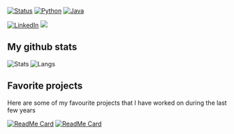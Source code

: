 <!-- ![Hi! My Name is Sebastian](https://github.com/DonnumS/DonnumS/raw/master/welcome.gif) -->

[![Status](https://img.shields.io/badge/Status-Stable-success?style=flat-square&logo=github&logoColor=white)](https://www.wikihow.life/Make-Coffee)
[![Python](https://img.shields.io/badge/Language-Python-yellow?style=flat-square&logo=python&logoColor=white)](https://www.google.com/search?q=python&tbm=isch&ved=2ahUKEwiI_9Tqq-TqAhUMzCoKHVz3ALsQ2-cCegQIABAA&oq=python&gs_lcp=CgNpbWcQAzIECCMQJzIECCMQJzIECAAQQzIECAAQQzICCAAyAggAMgIIADIECAAQQzICCAAyAggAOgcIABCxAxBDUMkfWNQlYKknaABwAHgAgAFyiAHWA5IBAzUuMZgBAKABAaoBC2d3cy13aXotaW1nwAEB&sclient=img&ei=YQQaX8jKEIyYqwHc7oPYCw&bih=807&biw=1406&safe=off)
[![Java](https://img.shields.io/badge/Language-Java-yellow?style=flat-square&logo=java&logoColor=white)](https://www.google.com/search?q=lava&safe=off&sxsrf=ALeKk03xhIQEz5m9iYb_pnFbgPU9Lo-Vwg:1595540626864&source=lnms&tbm=isch&sa=X&ved=2ahUKEwiMu6eCrOTqAhVB_SoKHRFICVYQ_AUoAXoECBIQAw&biw=1406&bih=807)


[![LinkedIn](https://img.shields.io/badge/LinkedIn-Sebastian_Dønnum-red?style=flat-square&logo=linkedin&logoColor=white)](https://linkedin.com/in/sdonnum95)
![](https://komarev.com/ghpvc/?username=DonnumS&color=red)

## My github stats

![Stats](https://github-readme-stats.vercel.app/api?username=DonnumS&show_icons=true&theme=tokyonight&count_private=true&include_all_commits=true) ![Langs](https://github-readme-stats.vercel.app/api/top-langs/?username=DonnumS&&theme=tokyonight&layout=compact)

## Favorite projects

Here are some of my favourite projects that I have worked on during the last few years

[![ReadMe Card](https://github-readme-stats.vercel.app/api/pin/?username=DonnumS&repo=python-bug-tracker&theme=tokyonight)](https://github.com/DonnumS/python-bug-tracker) [![ReadMe Card](https://github-readme-stats.vercel.app/api/pin/?username=DonnumS&repo=pathfinder&theme=tokyonight)](https://github.com/DonnumS/pathfinder)

<!--- ## Latest blogposts
These are my latest post from my cryptography blog. Check them out!
- [RSA Cryptosystem – Keys](https://sebdonnum.wordpress.com/2020/07/28/rsa-cryptosystem-keys/)
- [Cryptopals Challenge 5 – Repeating-key XOR](https://sebdonnum.wordpress.com/2020/07/26/cryptopals-challenge-5-repeating-key-xor/)
- [Cryptopals Challenge 4 – Detect single-character XOR](https://sebdonnum.wordpress.com/2020/07/22/cryptopals-challenge-4-detect-single-character-xor/)
- [Cryptopals Challenge 3 – Single-byte XOR](https://sebdonnum.wordpress.com/2020/07/20/cryptopals-challenge-3-single-byte-xor/)
- [Cryptopals Challenge 2 – XOR](https://sebdonnum.wordpress.com/2020/07/17/cryptopals-challenge-2-xor/)

-->

